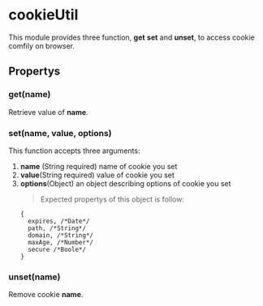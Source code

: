 # cookieUtil
This module provides three function, **get** **set** and **unset**, to access cookie comfily on browser.
## Propertys
### get(name)
Retrieve value of **name**.
### set(name, value, options)
This function accepts three arguments:
1. **name** (String required) name of cookie you set
2. **value**(String required) value of cookie you set
3. **options**(Object) an object describing options of cookie you set
   >Expected propertys of this object is follow:
   ```
   {
     expires, /*Date*/
     path, /*String*/
     domain, /*String*/
     maxAge, /*Number*/
     secure /*Boole*/
   }
   ```
### unset(name)
Remove cookie **name**.

